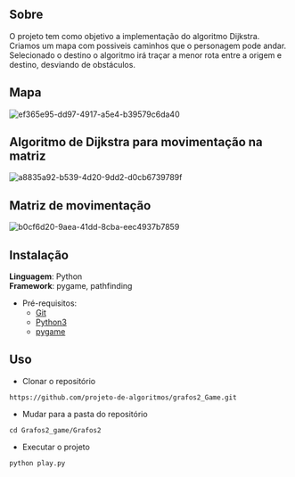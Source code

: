 

## Sobre 
O projeto tem como objetivo a implementação do algoritmo Dijkstra. Criamos um mapa com possiveis caminhos que o personagem pode andar. Selecionado o destino o algoritmo irá traçar a menor rota entre a origem e destino, desviando de obstáculos.

## Mapa
![ef365e95-dd97-4917-a5e4-b39579c6da40](https://user-images.githubusercontent.com/51385738/162484255-9d9b857c-e547-4821-963a-eb5dd7163484.jpg)

## Algoritmo de Dijkstra para movimentação na matriz
![a8835a92-b539-4d20-9dd2-d0cb6739789f](https://user-images.githubusercontent.com/51385738/162484257-d2228c64-b41a-41f0-91f1-67acf1b43bf2.jpg)

## Matriz de movimentação
![b0cf6d20-9aea-41dd-8cba-eec4937b7859](https://user-images.githubusercontent.com/51385738/162484251-96c8268b-0486-4006-a996-202ad0b09440.jpg)


## Instalação 
**Linguagem**: Python<br>
**Framework**: pygame, pathfinding<br>

* Pré-requisitos:
  * [Git](https://git-scm.com/)
  * [Python3](https://www.python.org/)
  * [pygame](https://www.pygame.org/news)

## Uso 

 * Clonar o repositório
  ```
  https://github.com/projeto-de-algoritmos/grafos2_Game.git
  ```
  
  * Mudar para a pasta do repositório
  ```
  cd Grafos2_game/Grafos2
  ```
  
 * Executar o projeto
  ```
  python play.py
  ```
